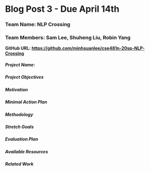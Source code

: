 # Blog Post 3 - Due April 14th

### Team Name: NLP Crossing

### Team Members: Sam Lee, Shuheng Liu, Robin Yang

__GitHub URL: https://github.com/minhsuanlee/cse481n-20sp-NLP-Crossing__

##### Project Name: 
##### Project Objectives
##### Motivation
##### Minimal Action Plan
##### Methodology
##### Stretch Goals
##### Evaluation Plan
##### Available Resources
##### Related Work